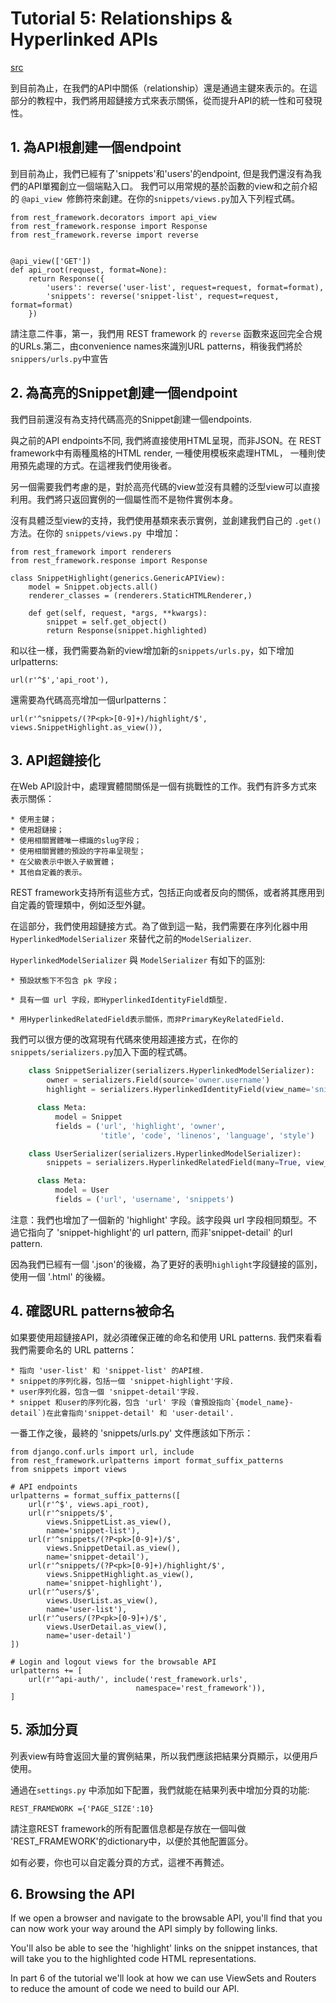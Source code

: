 # Tutorial 5: Relationships & Hyperlinked APIs

[src](http://django-rest-framework.org/tutorial/5-relationships-and-hyperlinked-apis.html)

到目前為止，在我們的API中關係（relationship）還是通過主鍵來表示的。在這部分的教程中，我們將用超鏈接方式來表示關係，從而提升API的統一性和可發現性。

## 1. 為API根創建一個endpoint

到目前為止，我們已經有了'snippets'和'users'的endpoint, 但是我們還沒有為我們的API單獨創立一個端點入口。
我們可以用常規的基於函數的view和之前介紹的 `@api_view `修飾符來創建。在你的`snippets/views.py`加入下列程式碼。
    
    from rest_framework.decorators import api_view
    from rest_framework.response import Response
    from rest_framework.reverse import reverse


    @api_view(['GET'])
    def api_root(request, format=None):
        return Response({
            'users': reverse('user-list', request=request, format=format),
            'snippets': reverse('snippet-list', request=request, format=format)
        })

請注意二件事，第一，我們用 REST framework 的 `reverse` 函數來返回完全合規的URLs.第二，由convenience names來識別URL patterns，稍後我們將於`snippers/urls.py`中宣告

## 2. 為高亮的Snippet創建一個endpoint

我們目前還沒有為支持代碼高亮的Snippet創建一個endpoints.

與之前的API endpoints不同, 我們將直接使用HTML呈現，而非JSON。在 REST framework中有兩種風格的HTML render, 一種使用模板來處理HTML，
一種則使用預先處理的方式。在這裡我們使用後者。

另一個需要我們考慮的是，對於高亮代碼的view並沒有具體的泛型view可以直接利用。我們將只返回實例的一個屬性而不是物件實例本身。

沒有具體泛型view的支持，我們使用基類來表示實例，並創建我們自己的 `.get() `方法。在你的 `snippets/views.py `中增加：

    from rest_framework import renderers
    from rest_framework.response import Response

    class SnippetHighlight(generics.GenericAPIView):
        model = Snippet.objects.all()
        renderer_classes = (renderers.StaticHTMLRenderer,)

        def get(self, request, *args, **kwargs):
            snippet = self.get_object()
            return Response(snippet.highlighted) 

和以往一樣，我們需要為新的view增加新的`snippets/urls.py`，如下增加urlpatterns:

    url(r'^$','api_root'),

還需要為代碼高亮增加一個urlpatterns：

    url(r'^snippets/(?P<pk>[0-9]+)/highlight/$', views.SnippetHighlight.as_view()),

## 3. API超鏈接化

在Web API設計中，處理實體間關係是一個有挑戰性的工作。我們有許多方式來表示關係：

    * 使用主鍵；
    * 使用超鏈接；
    * 使用相關實體唯一標識的slug字段；
    * 使用相關實體的預設的字符串呈現型；
    * 在父級表示中嵌入子級實體；
    * 其他自定義的表示。

REST framework支持所有這些方式，包括正向或者反向的關係，或者將其應用到自定義的管理類中，例如泛型外鍵。

在這部分，我們使用超鏈接方式。為了做到這一點，我們需要在序列化器中用 `HyperlinkedModelSerializer` 來替代之前的`ModelSerializer`.

`HyperlinkedModelSerializer` 與 `ModelSerializer` 有如下的區別:

    * 預設狀態下不包含 pk 字段；

    * 具有一個 url 字段，即HyperlinkedIdentityField類型.

    * 用HyperlinkedRelatedField表示關係，而非PrimaryKeyRelatedField.

我們可以很方便的改寫現有代碼來使用超連接方式，在你的`snippets/serializers.py`加入下面的程式碼。

```python
    class SnippetSerializer(serializers.HyperlinkedModelSerializer): 
        owner = serializers.Field(source='owner.username') 
        highlight = serializers.HyperlinkedIdentityField(view_name='snippet-highlight', format='html')

      class Meta:
          model = Snippet
          fields = ('url', 'highlight', 'owner',
                    'title', 'code', 'linenos', 'language', 'style')

    class UserSerializer(serializers.HyperlinkedModelSerializer): 
        snippets = serializers.HyperlinkedRelatedField(many=True, view_name='snippet-detail', read_only=True)

      class Meta:
          model = User
          fields = ('url', 'username', 'snippets')
```
注意：我們也增加了一個新的 'highlight' 字段。該字段與 url 字段相同類型。不過它指向了 'snippet-highlight'的 url pattern, 而非'snippet-detail' 的url pattern.

因為我們已經有一個 '.json'的後綴，為了更好的表明`highlight`字段鏈接的區別，使用一個 '.html' 的後綴。

## 4. 確認URL patterns被命名

如果要使用超鏈接API，就必須確保正確的命名和使用 URL patterns. 我們來看看我們需要命名的 URL patterns：

    * 指向 'user-list' 和 'snippet-list' 的API根.
    * snippet的序列化器，包括一個 'snippet-highlight'字段.
    * user序列化器，包含一個 'snippet-detail'字段.
    * snippet 和user的序列化器，包含 'url' 字段（會預設指向`{model_name}-detail`)在此會指向'snippet-detail' 和 'user-detail'.

一番工作之後，最終的 'snippets/urls.py' 文件應該如下所示：

    from django.conf.urls import url, include
    from rest_framework.urlpatterns import format_suffix_patterns
    from snippets import views

    # API endpoints
    urlpatterns = format_suffix_patterns([
        url(r'^$', views.api_root),
        url(r'^snippets/$',
            views.SnippetList.as_view(),
            name='snippet-list'),
        url(r'^snippets/(?P<pk>[0-9]+)/$',
            views.SnippetDetail.as_view(),
            name='snippet-detail'),
        url(r'^snippets/(?P<pk>[0-9]+)/highlight/$',
            views.SnippetHighlight.as_view(),
            name='snippet-highlight'),
        url(r'^users/$',
            views.UserList.as_view(),
            name='user-list'),
        url(r'^users/(?P<pk>[0-9]+)/$',
            views.UserDetail.as_view(),
            name='user-detail')
    ])

    # Login and logout views for the browsable API
    urlpatterns += [
        url(r'^api-auth/', include('rest_framework.urls',
                                namespace='rest_framework')),
    ]

## 5. 添加分頁

列表view有時會返回大量的實例結果，所以我們應該把結果分頁顯示，以便用戶使用。

通過在`settings.py` 中添加如下配置，我們就能在結果列表中增加分頁的功能:

    REST_FRAMEWORK ={'PAGE_SIZE':10}

請注意REST framework的所有配置信息都是存放在一個叫做 'REST_FRAMEWORK'的dictionary中，以便於其他配置區分。

如有必要，你也可以自定義分頁的方式，這裡不再贅述。

## 6. Browsing the API

If we open a browser and navigate to the browsable API, you'll find that you can now work your way around the API simply by following links.

You'll also be able to see the 'highlight' links on the snippet instances, that will take you to the highlighted code HTML representations.

In part 6 of the tutorial we'll look at how we can use ViewSets and Routers to reduce the amount of code we need to build our API.

